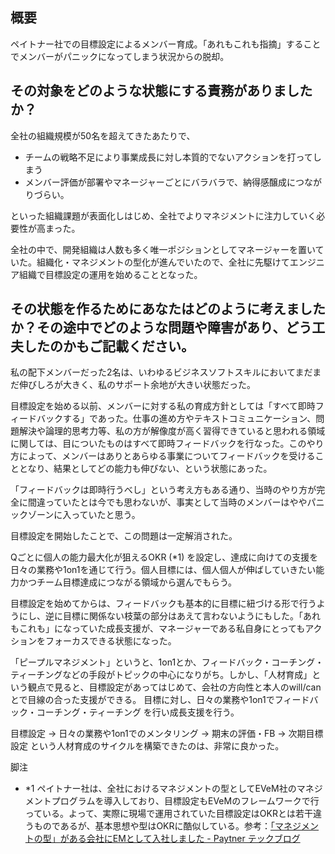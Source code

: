## 概要
ペイトナー社での目標設定によるメンバー育成。「あれもこれも指摘」することでメンバーがパニックになってしまう状況からの脱却。

## その対象をどのような状態にする責務がありましたか？
全社の組織規模が50名を超えてきたあたりで、

- チームの戦略不足により事業成長に対し本質的でないアクションを打ってしまう
- メンバー評価が部署やマネージャーごとにバラバラで、納得感醸成につながりづらい。

といった組織課題が表面化しはじめ、全社でよりマネジメントに注力していく必要性が高まった。

全社の中で、開発組織は人数も多く唯一ポジションとしてマネージャーを置いていた。組織化・マネジメントの型化が進んでいたので、全社に先駆けてエンジニア組織で目標設定の運用を始めることとなった。

## その状態を作るためにあなたはどのように考えましたか？その途中でどのような問題や障害があり、どう工夫したのかもご記載ください。
私の配下メンバーだった2名は、いわゆるビジネスソフトスキルにおいてまだまだ伸びしろが大きく、私のサポート余地が大きい状態だった。

目標設定を始める以前、メンバーに対する私の育成方針としては「すべて即時フィードバックする」であった。仕事の進め方やテキストコミュニケーション、問題解決や論理的思考力等、私の方が解像度が高く習得できていると思われる領域に関しては、目についたものはすべて即時フィードバックを行なった。このやり方によって、メンバーはありとあらゆる事業についてフィードバックを受けることとなり、結果としてどの能力も伸びない、という状態にあった。

「フィードバックは即時行うべし」という考え方もある通り、当時のやり方が完全に間違っていたとは今でも思わないが、事実として当時のメンバーはややパニックゾーンに入っていたと思う。

目標設定を開始したことで、この問題は一定解消された。

Qごとに個人の能力最大化が狙えるOKR (*1) を設定し、達成に向けての支援を日々の業務や1on1を通じて行う。個人目標には、個人個人が伸ばしていきたい能力かつチーム目標達成につながる領域から選んでもらう。

目標設定を始めてからは、フィードバックも基本的に目標に紐づける形で行うようにし、逆に目標に関係ない枝葉の部分はあえて言わないようにもした。「あれもこれも」になっていた成長支援が、マネージャーである私自身にとってもアクションをフォーカスできる状態になった。

「ピープルマネジメント」というと、1on1とか、フィードバック・コーチング・ティーチングなどの手段がトピックの中心になりがち。しかし、「人材育成」という観点で見ると、目標設定があってはじめて、会社の方向性と本人のwill/canとで目線の合った支援ができる。 目標に対し、日々の業務や1on1でフィードバック・コーチング・ティーチング を行い成長支援を行う。

目標設定 → 日々の業務や1on1でのメンタリング → 期末の評価・FB → 次期目標設定 という人材育成のサイクルを構築できたのは、非常に良かった。

脚注
- *1 ペイトナー社は、全社におけるマネジメントの型としてEVeM社のマネジメントプログラムを導入しており、目標設定もEVeMのフレームワークで行っている。よって、実際に現場で運用されていた目標設定はOKRとは若干違うものであるが、基本思想や型はOKRに酷似している。参考：[「マネジメントの型」がある会社にEMとして入社しました  - Paytner テックブログ ](https://paytner.hatenablog.com/entry/em-adcale-20221215)